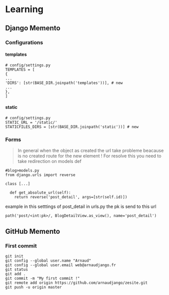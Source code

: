 # Learning
## Django Memento

### Configurations

#### templates
```
# config/settings.py
TEMPLATES = [
{
...
'DIRS': [str(BASE_DIR.joinpath('templates'))], # new
...
},
]
```

#### static

```
# config/settings.py
STATIC_URL = '/static/'
STATICFILES_DIRS = [str(BASE_DIR.joinpath('static'))] # new

```
### Forms

> In general when the object as created the url take probleme beacause is no created route for the new element ! For resolve this you need to take redirection on models def

```
#blog>models.py
from django.urls import reverse
 
class [...]

  def get_absolute_url(self):
    return reverse('post_detail', args=[str(self.id)])
```

example in this setttings of post_detail in urls.py the pk is send to this url

```
path('post/<int:pk>/, BlogDetailView.as_view(), name='post_detail')
```


## GitHub Memento

### First commit 

```
git init
git config --global user.name "Arnaud"
git config --global user.email web@arnaudjango.fr
git status 
git add .
git commit -m "My first commit !"
git remote add origin https://github.com/arnaudjango/zesite.git
git push -u origin master
```
